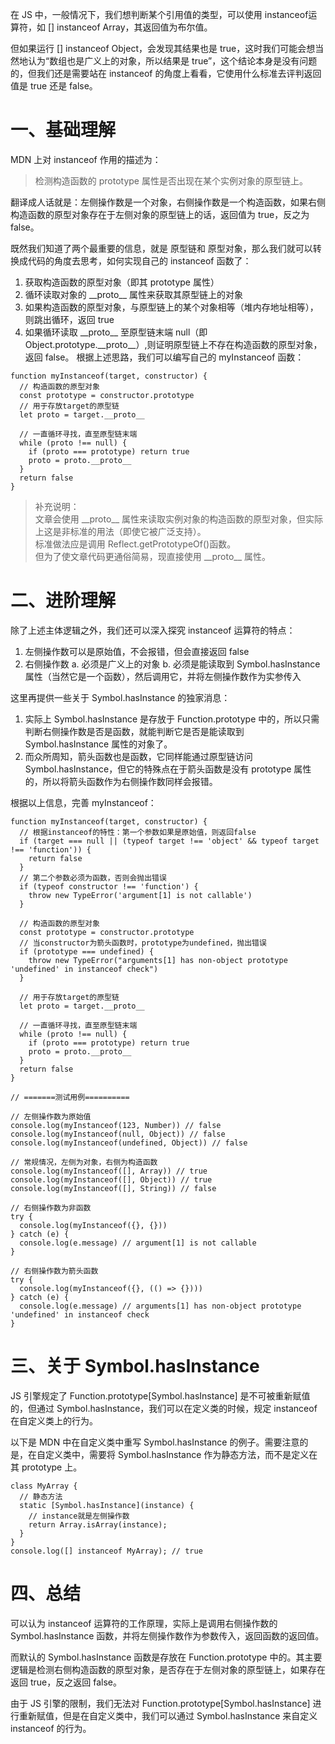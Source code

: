 在 JS 中，一般情况下，我们想判断某个引用值的类型，可以使用 instanceof运算符，如 [] instanceof Array，其返回值为布尔值。    

但如果运行 [] instanceof Object，会发现其结果也是 true，这时我们可能会想当然地认为“数组也是广义上的对象，所以结果是 true”，这个结论本身是没有问题的，但我们还是需要站在 instanceof 的角度上看看，它使用什么标准去评判返回值是 true 还是 false。

# 一、基础理解
MDN 上对 instanceof 作用的描述为：    
> 检测构造函数的 prototype 属性是否出现在某个实例对象的原型链上。

翻译成人话就是：左侧操作数是一个对象，右侧操作数是一个构造函数，如果右侧构造函数的原型对象存在于左侧对象的原型链上的话，返回值为 true，反之为 false。

既然我们知道了两个最重要的信息，就是 原型链和 原型对象，那么我们就可以转换成代码的角度去思考，如何实现自己的 instanceof 函数了：
1. 获取构造函数的原型对象（即其 prototype 属性）
2. 循环读取对象的 \_\_proto\_\_ 属性来获取其原型链上的对象
3. 如果构造函数的原型对象，与原型链上的某个对象相等（堆内存地址相等），则跳出循环，返回 true
4. 如果循环读取 \_\_proto\_\_ 至原型链末端 null（即 Object.prototype.\_\_proto\_\_）,则证明原型链上不存在构造函数的原型对象，返回 false。
根据上述思路，我们可以编写自己的 myInstanceof 函数：
```instanceof基础实现
function myInstanceof(target, constructor) {
  // 构造函数的原型对象
  const prototype = constructor.prototype
  // 用于存放target的原型链
  let proto = target.__proto__

  // 一直循环寻找，直至原型链末端
  while (proto !== null) {
    if (proto === prototype) return true
    proto = proto.__proto__
  }
  return false
}
```

> 补充说明：   
文章会使用 \_\_proto\_\_ 属性来读取实例对象的构造函数的原型对象，但实际上这是非标准的用法（即使它被广泛支持）。    
标准做法应是调用 Reflect.getPrototypeOf()函数。   
但为了使文章代码更通俗简易，现直接使用 \_\_proto\_\_ 属性。

# 二、进阶理解
除了上述主体逻辑之外，我们还可以深入探究 instanceof 运算符的特点：
1. 左侧操作数可以是原始值，不会报错，但会直接返回 false
2. 右侧操作数
  a. 必须是广义上的对象
  b. 必须是能读取到 Symbol.hasInstance 属性（当然它是一个函数），然后调用它，并将左侧操作数作为实参传入

这里再提供一些关于 Symbol.hasInstance 的独家消息：
1. 实际上 Symbol.hasInstance 是存放于 Function.prototype 中的，所以只需判断右侧操作数是否是函数，就能判断它是否是能读取到 Symbol.hasInstance 属性的对象了。
2. 而众所周知，箭头函数也是函数，它同样能通过原型链访问 Symbol.hasInstance，但它的特殊点在于箭头函数是没有 prototype 属性的，所以将箭头函数作为右侧操作数同样会报错。

根据以上信息，完善 myInstanceof：
```完整实现instanceof
function myInstanceof(target, constructor) {
  // 根据instanceof的特性：第一个参数如果是原始值，则返回false
  if (target === null || (typeof target !== 'object' && typeof target !== 'function')) {
    return false
  }
  // 第二个参数必须为函数，否则会抛出错误
  if (typeof constructor !== 'function') {
    throw new TypeError('argument[1] is not callable')
  }

  // 构造函数的原型对象
  const prototype = constructor.prototype
  // 当constructor为箭头函数时，prototype为undefined，抛出错误
  if (prototype === undefined) {
    throw new TypeError("arguments[1] has non-object prototype 'undefined' in instanceof check")
  } 
  
  // 用于存放target的原型链
  let proto = target.__proto__

  // 一直循环寻找，直至原型链末端
  while (proto !== null) {
    if (proto === prototype) return true
    proto = proto.__proto__
  }
  return false
}

// =======测试用例==========

// 左侧操作数为原始值
console.log(myInstanceof(123, Number)) // false
console.log(myInstanceof(null, Object)) // false
console.log(myInstanceof(undefined, Object)) // false

// 常规情况，左侧为对象，右侧为构造函数
console.log(myInstanceof([], Array)) // true
console.log(myInstanceof([], Object)) // true
console.log(myInstanceof([], String)) // false

// 右侧操作数为非函数
try {
  console.log(myInstanceof({}, {}))
} catch (e) {
  console.log(e.message) // argument[1] is not callable
}

// 右侧操作数为箭头函数
try {
  console.log(myInstanceof({}, (() => {})))
} catch (e) {
  console.log(e.message) // arguments[1] has non-object prototype 'undefined' in instanceof check
}
```

# 三、关于 Symbol.hasInstance
JS 引擎规定了 Function.prototype[Symbol.hasInstance] 是不可被重新赋值的，但通过 Symbol.hasInstance，我们可以在定义类的时候，规定 instanceof 在自定义类上的行为。 

以下是 MDN 中在自定义类中重写 Symbol.hasInstance 的例子。需要注意的是，在自定义类中，需要将 Symbol.hasInstance 作为静态方法，而不是定义在其 prototype 上。
```MDN例子
class MyArray {
  // 静态方法
  static [Symbol.hasInstance](instance) {
    // instance就是左侧操作数
    return Array.isArray(instance);
  }
}
console.log([] instanceof MyArray); // true
```

# 四、总结
可以认为 instanceof 运算符的工作原理，实际上是调用右侧操作数的 Symbol.hasInstance 函数，并将左侧操作数作为参数传入，返回函数的返回值。  

而默认的 Symbol.hasInstance 函数是存放在 Function.prototype 中的。其主要逻辑是检测右侧构造函数的原型对象，是否存在于左侧对象的原型链上，如果存在返回 true，反之返回 false。

由于 JS 引擎的限制，我们无法对 Function.prototype[Symbol.hasInstance] 进行重新赋值，但是在自定义类中，我们可以通过 Symbol.hasInstance 来自定义 instanceof 的行为。
